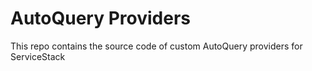 # AutoQuery Providers
This repo contains the source code of custom AutoQuery providers for ServiceStack
